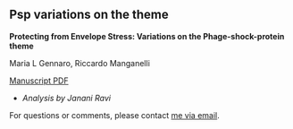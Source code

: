 ## Psp variations on the theme

**Protecting from Envelope Stress: Variations on the Phage-shock-protein theme**

Maria L Gennaro, Riccardo Manganelli

[Manuscript PDF](https://github.com/jananiravi/psp-variants-review/blob/master/2016-Psp-TiM-Review.pdf)
* *Analysis by Janani Ravi*

For questions or comments, please contact [me via email](janani@msu.edu).


